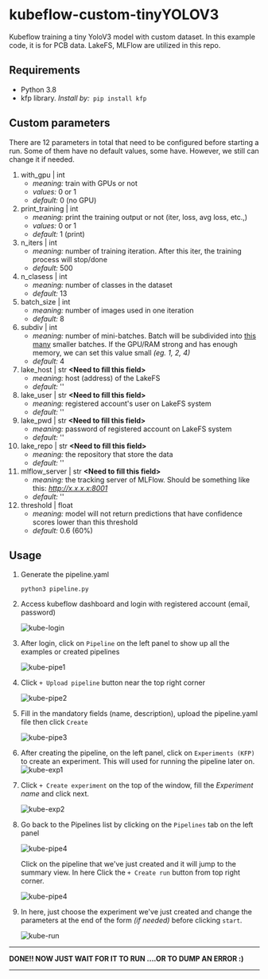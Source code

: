 # kubeflow-custom-tinyYOLOV3
Kubeflow training a tiny YoloV3 model with custom dataset. In this example code, it is for PCB data. LakeFS, MLFlow are utilized in this repo. 

## Requirements
- Python 3.8
- kfp library. *Install by:*``` pip install kfp```

## Custom parameters
There are 12 parameters in total that need to be configured before starting a run. Some of them have no default values, some have. However, we still can change it if needed.

1. with_gpu | int
    - *meaning:* train with GPUs or not
    - *values:* 0 or 1
    - *default:* 0 (no GPU)
2. print_training | int
    - *meaning:* print the training output or not (iter, loss, avg loss, etc.,)
    - *values:* 0 or 1
    - *default:* 1 (print)
3. n_iters | int
    - *meaning:* number of training iteration. After this iter, the training process will stop/done
    - *default:* 500 
4. n_clasess | int
    - *meaning:* number of classes in the dataset
    - *default:* 13
5. batch_size | int
    - *meaning:* number of images used in one iteration
    - *default:* 8
6. subdiv | int
    - *meaning:* number of mini-batches. Batch will be subdivided into <u>this many</u> smaller batches. If the GPU/RAM strong and has enough memory, we can set this value small _(eg. 1, 2, 4)_
    - *default:*  4
7. lake_host | str **\<Need to fill this field>**
    - *meaning:* host (address) of the LakeFS
    - *default:* ''
8. lake_user | str **\<Need to fill this field>**
    - *meaning:* registered account's user on LakeFS system
    - *default:* ''
9. lake_pwd | str **\<Need to fill this field>**
    - *meaning:* password of registered account on LakeFS system
    - *default:* ''
10. lake_repo | str **\<Need to fill this field>**
    - *meaning:* the repository that store the data
    - *default:* ''
11. mlflow_server | str **\<Need to fill this field>**
    - *meaning:* the tracking server of MLFlow. Should be something like this: *http://x.x.x.x:8001*
    - *default:* ''
12. threshold | float 
    - *meaning:* model will not return predictions that have confidence scores lower than this threshold
    - *default:* 0.6 (60%)

## Usage
1. Generate the pipeline.yaml
    ```
    python3 pipeline.py
    ```
2. Access kubeflow dashboard and login with registered account (email, password)

    ![kube-login](readme_imgs/kube_login.png)

3. After login, click on ```Pipeline``` on the left panel to show up all the examples or created pipelines

    ![kube-pipe1](readme_imgs/kube-pipeline1.png)

4. Click ```+ Upload pipeline``` button near the top right corner

    ![kube-pipe2](readme_imgs/kube-pipeline2.png)

5. Fill in the mandatory fields (name, description), upload the pipeline.yaml file then click ```Create```

    ![kube-pipe3](readme_imgs/kube-pipeline3.png)

6. After creating the pipeline, on the left panel, click on ```Experiments (KFP)``` to create an experiment. This will used for running the pipeline later on.
    ![kube-exp1](readme_imgs/kube-exp1.png)

7. Click ```+ Create experiment``` on the top of the window, fill the *Experiment name* and click next.

    ![kube-exp2](readme_imgs/kube-exp2.png)

8. Go back to the Pipelines list by clicking on the ```Pipelines``` tab on the left panel

    ![kube-pipe4](readme_imgs/kube-pipeline4.png)

    Click on the pipeline that we've just created and it will jump to the summary view. In here Click the ```+ Create run``` button from top right corner.

    ![kube-pipe4](readme_imgs/kube-pipeline4.png)

9. In here, just choose the experiment we've just created and change the parameters at the end of the form *(if needed)* before clicking ```start```.

    ![kube-run](readme_imgs/kube-run.png)

---
**DONE!! NOW JUST WAIT FOR IT TO RUN ....OR TO DUMP AN ERROR :)**

---